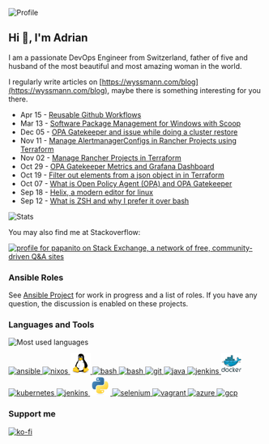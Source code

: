 ![Profile](https://komarev.com/ghpvc/?username=papanito&label=Profile%20views&color=0e75b6&style)

## Hi 👋, I'm Adrian

I am a passionate DevOps Engineer from Switzerland, father of five and husband of the most beautiful and most amazing woman in the world.

I regularly write articles on [https://wyssmann.com/blog](https://wyssmann.com/blog), maybe there is something interesting for you there.

<!-- feed start -->
- Apr 15 - [Reusable Github Workflows](https://wyssmann.com/blog/2023/04/reusable-github-workflows/)
- Mar 13 - [Software Package Management for Windows with Scoop](https://wyssmann.com/blog/2023/03/software-package-management-for-windows-with-scoop/)
- Dec 05 - [OPA Gatekeeper and issue while doing a cluster restore](https://wyssmann.com/blog/2022/12/opa-gatekeeper-and-issue-while-doing-a-cluster-restore/)
- Nov 11 - [Manage AlertmanagerConfigs in Rancher Projects using Terraform](https://wyssmann.com/blog/2022/11/manage-alertmanagerconfigs-in-rancher-projects-using-terraform/)
- Nov 02 - [Manage Rancher Projects in Terraform](https://wyssmann.com/blog/2022/11/manage-rancher-projects-in-terraform/)
- Oct 29 - [OPA Gatekeeper Metrics and Grafana Dashboard](https://wyssmann.com/blog/2022/10/opa-gatekeeper-metrics-and-grafana-dashboard/)
- Oct 19 - [Filter out elements from a json object in in Terraform](https://wyssmann.com/blog/2022/10/filter-out-elements-from-a-json-object-in-in-terraform/)
- Oct 07 - [What is Open Policy Agent (OPA) and OPA Gatekeeper](https://wyssmann.com/blog/2022/10/what-is-open-policy-agent-opa-and-opa-gatekeeper/)
- Sep 18 - [Helix, a modern editor for linux](https://wyssmann.com/blog/2022/09/helix-a-modern-editor-for-linux/)
- Sep 12 - [What is ZSH and why I prefer it over bash](https://wyssmann.com/blog/2022/09/what-is-zsh-and-why-i-prefer-it-over-bash/)
<!-- feed end -->

![Stats](https://github-readme-stats.vercel.app/api?username=papanito&show_icons=true&locale=en)

You may also find me at Stackoverflow:

<a href="https://stackexchange.com/users/81550/papanito"><img src="https://stackexchange.com/users/flair/81550.png" width="208" height="58" alt="profile for papanito on Stack Exchange, a network of free, community-driven Q&amp;A sites" title="profile for papanito on Stack Exchange, a network of free, community-driven Q&amp;A sites" /></a>

### Ansible Roles

See [Ansible Project](https://github.com/users/papanito/projects/3) for work in progress and a list of roles. If you have any question, the discussion is enabled on these projects.

### Languages and Tools

![Most used languages](https://github-readme-stats.vercel.app/api/top-langs?username=papanito&show_icons=true&locale=en&layout=compact)

<p align="left"> <a href="https://ansible.com" target="_blank"> <img src="https://www.vectorlogo.zone/logos/ansible/ansible-icon.svg" alt="ansible" width="40" height="40"/> </a> 
<a href="https://nixos.org" target="_blank"> <img src="https://www.vectorlogo.zone/logos/nixos/nixos-icon.svg" alt="nixos" width="40" height="40"/> </a> 
<a href="https://www.linux.org/" target="_blank"> <img src="https://raw.githubusercontent.com/devicons/devicon/master/icons/linux/linux-original.svg" alt="linux" width="40" height="40"/> </a>
<a href="https://sourceforge.net/projects/zsh/" target="_blank"> <img src="https://raw.githubusercontent.com/gilbarbara/logos/main/logos/zsh.svg" alt="bash" width="40" height="40"/> </a>
<a href="https://www.gnu.org/software/bash/" target="_blank"> <img src="https://www.vectorlogo.zone/logos/gnu_bash/gnu_bash-icon.svg" alt="bash" width="40" height="40"/> </a>
<a href="https://git-scm.com/" target="_blank"> <img src="https://www.vectorlogo.zone/logos/git-scm/git-scm-icon.svg" alt="git" width="40" height="40"/> </a>
<a href="https://www.java.com" target="_blank"> <img src="https://www.vectorlogo.zone/logos/java/java-icon.svg" alt="java" width="40" height="40"/> </a>
<a href="https://www.jenkins.io" target="_blank"> <img src="https://www.vectorlogo.zone/logos/jenkins/jenkins-icon.svg" alt="jenkins" width="40" height="40"/> </a>
<a href="https://www.docker.com/" target="_blank"> <img src="https://raw.githubusercontent.com/devicons/devicon/master/icons/docker/docker-original-wordmark.svg" alt="docker" width="40" height="40"/> </a>
<a href="https://kubernetes.io" target="_blank"> <img src="https://www.vectorlogo.zone/logos/kubernetes/kubernetes-icon.svg" alt="kubernetes" width="40" height="40"/> </a>
<a href="https://rancher.com" target="_blank"> <img src="https://www.vectorlogo.zone/logos/rancher/rancher-icon.svg" alt="jenkins" width="40" height="40"/> </a>
<a href="https://www.python.org" target="_blank"> <img src="https://raw.githubusercontent.com/devicons/devicon/master/icons/python/python-original.svg" alt="python" width="40" height="40"/> </a>
<a href="https://www.selenium.dev" target="_blank"> <img src="https://raw.githubusercontent.com/detain/svg-logos/780f25886640cef088af994181646db2f6b1a3f8/svg/selenium-logo.svg" alt="selenium" width="40" height="40"/> </a>
<a href="https://www.vagrantup.com/" target="_blank"> <img src="https://www.vectorlogo.zone/logos/vagrantup/vagrantup-icon.svg" alt="vagrant" width="40" height="40"/> </a>
<a href="https://azure.microsoft.com/en-in/" target="_blank"> <img src="https://www.vectorlogo.zone/logos/microsoft_azure/microsoft_azure-icon.svg" alt="azure" width="40" height="40"/> </a>
<a href="https://cloud.google.com" target="_blank"> <img src="https://www.vectorlogo.zone/logos/google_cloud/google_cloud-icon.svg" alt="gcp" width="40" height="40"/> </a>
</p>

### Support me

[![ko-fi](https://ko-fi.com/img/githubbutton_sm.svg)](https://ko-fi.com/E1E840H5P)
